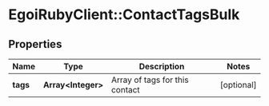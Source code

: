 # EgoiRubyClient::ContactTagsBulk

## Properties
Name | Type | Description | Notes
------------ | ------------- | ------------- | -------------
**tags** | **Array&lt;Integer&gt;** | Array of tags for this contact | [optional] 


